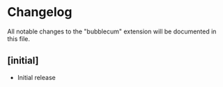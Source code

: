 # Changelog

All notable changes to the "bubblecum" extension will be documented in this file.


## [initial]

- Initial release
